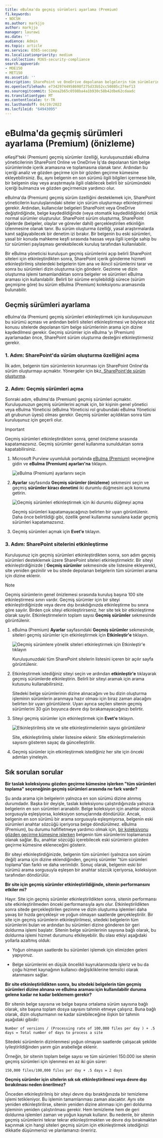 ```yaml
---
title: eBulma'da geçmiş sürümleri ayarlama (Premium)
f1.keywords:
- NOCSH
ms.author: markjjo
author: markjjo
manager: laurawi
ms.date: ''
audience: Admin
ms.topic: article
ms.service: O365-seccomp
ms.localizationpriority: medium
ms.collection: M365-security-compliance
search.appverid:
- MOE150
- MET150
ms.assetid: ''
description: SharePoint ve OneDrive depolanan belgelerin tüm sürümlerinden içerik toplamak için eBulma'daki (Premium) geçmiş sürümleri kullanın.
ms.openlocfilehash: e73429744958698f275d33b52cc50805c274ef13
ms.sourcegitcommit: 52eea2b65c0598ba4a1b930c58b42dbe62cdaadc
ms.translationtype: MT
ms.contentlocale: tr-TR
ms.lasthandoff: 04/19/2022
ms.locfileid: "64943095"
---
```

# <a name="set-up-historical-versions-in-ediscovery-premium-preview"></a>eBulma'da geçmiş sürümleri ayarlama (Premium) (önizleme)

eKeşif'teki (Premium) geçmiş sürümler özelliği, kuruluşunuzdaki eBulma yöneticilerinin SharePoint Online ve OneDrive İş'da depolanan tüm belge sürümlerinde içerik aramasına ve toplamasına olanak tanır. Ardından bu içeriği analiz ve gözden geçirme için bir gözden geçirme kümesine ekleyebilirsiniz. Bu, aynı belgenin en son sürümü ilgili bilgileri içermese bile, bir belgenin olay veya araştırmayla ilgili olabilecek belirli bir sürümündeki içeriği bulmanıza ve gözden geçirmenize yardımcı olur.

eBulma'da (Premium) geçmiş sürüm özelliğini desteklemek için, SharePoint yöneticilerin kuruluşlarındaki siteler için sürüm oluşturmayı etkinleştirmesi gerekir. Ardından, kullanıcılar belgeleri SharePoint veya OneDrive değiştirdiğinde, belge kaydedildiğinde (veya otomatik kaydedildiğinde) örtük normal sürümler oluşturulur. SharePoint sürüm oluşturma, SharePoint öğelerde (belgeler, olaylar ve görevler dahil) gerçekleştirilen etkinliğin izlenmesine olanak tanır. Bu sürüm oluşturma özelliği, yasal araştırmalarda kanıt sağlayabilecek bir denetim izi bırakır. Bir belgenin bu eski sürümleri, yasal bir konuda mahkeme keşfi sırasında hassas veya ilgili içeriğe sahip bu tür sürümleri paylaşması gerekebilecek kuruluş tarafından kullanılabilir.

Bir eBulma yöneticisi kuruluşun geçmiş sürümlerini açıp belirli SharePoint siteleri için etkinleştirdikten sonra, SharePoint içerik gönderme hizmeti etkinleştirilmiş sitelerdeki belgelerin tüm ana ve ikincil sürümlerini tarar ve sonra bu sürümleri dizin oluşturma için gönderir. Gezinme ve dizin oluşturma işlemi tamamlandıktan sonra belgeler ve sürümleri eBulma araması için kullanılabilir. Belirli bir sürüme erişilebildiği sürece (sürüm geçmişine göre) bu sürüm eBulma (Premium) koleksiyonu aramasında bulunabilir.

## <a name="set-up-historical-versions"></a>Geçmiş sürümleri ayarlama

eBulma'da (Premium) geçmiş sürümleri etkinleştirmek için kuruluşunuzun bu sürümü açması ve ardından belirli siteleri etkinleştirmesi ve böylece söz konusu sitelerde depolanan tüm belge sürümlerinin arama için dizine kaydedilmesi gerekir. Geçmiş sürümler için eBulma 'yı (Premium) ayarlamadan önce, SharePoint sürüm oluşturma desteğini etkinleştirmeniz gerekir.

### <a name="step-1-turn-on-versioning-in-sharepoint"></a>1. Adım: SharePoint'da sürüm oluşturma özelliğini açma

İlk adım, belgenin tüm sürümlerinin korunması için SharePoint Online'da sürüm oluşturmayı açmaktır. Yönergeler için bkz[. SharePoint'de sürüm oluşturma](/microsoft-365/community/versioning-basics-best-practices).

### <a name="step-2-turn-on-historical-versions"></a>2. Adım: Geçmiş sürümleri açma

Sonraki adım, eBulma'da (Premium) geçmiş sürümleri açmaktır. Kuruluşunuzun geçmiş sürümlerini açmak için, bir kişinin genel yönetici veya eBulma Yöneticisi (eBulma Yöneticisi rol grubundaki eBulma Yöneticisi alt grubunun üyesi) olması gerekir. Geçmiş sürümler açıldıktan sonra tüm kuruluşunuz için geçerli olur.

> [!IMPORTANT]
> Geçmiş sürümleri etkinleştirdikten sonra, genel önizleme sırasında kapatamazsınız. Geçmiş sürümler genel kullanıma sunulduktan sonra kapatabilirsiniz.

1. Microsoft Purview uyumluluk portalında [eBulma (Premium)](https://go.microsoft.com/fwlink/p/?linkid=2173764) seçeneğine gidin ve **eBulma (Premium) ayarları'na** tıklayın.

   ![eBulma (Premium) ayarlarını seçin](..\media\HistoricalVersions1.png)

2. **Ayarlar** sayfasında **Geçmiş sürümler (önizleme)** sekmesini seçin ve geçmiş **sürümler kiracı denetimi** iki durumlu düğmesini açık konuma getirin.

   ![Geçmiş sürümleri etkinleştirmek için iki durumlu düğmeyi açma](..\media\HistoricalVersions2.png)

   Geçmiş sürümleri kapatamayacağınızı belirten bir uyarı görüntülenir. Daha önce belirtildiği gibi, özellik genel kullanıma sunulana kadar geçmiş sürümleri kapatamazsınız.

3. Geçmiş sürümleri açmak için **Evet'e** tıklayın.

### <a name="step-3-activate-sharepoint-sites"></a>3. Adım: SharePoint sitelerini etkinleştirme

Kuruluşunuz için geçmiş sürümleri etkinleştirdikten sonra, son adım geçmiş sürümleri desteklemek üzere SharePoint siteleri etkinleştirmektir. Bir siteyi etkinleştirdiğinizde ( **Geçmiş sürümler** sekmesinde site listesine ekleyerek), site yeniden gezinilir ve bu sitede depolanan belgelerin tüm sürümleri arama için dizine eklenir.

> [!NOTE]
> Geçmiş sürümlerin genel önizlemesi sırasında kuruluş başına 100 site etkinleştirmesi sınırı vardır. Geçmiş sürümler için bir siteyi etkinleştirdiğinizde veya devre dışı bırakdığınızda etkinleştirme bu sınıra göre sayılır. Birden çok siteyi etkinleştirirseniz, her site tek bir etkinleştirme olarak sayılır. Etkinleştirmelerin toplam sayısı **Geçmiş sürümler** sekmesinde görüntülenir.

1. eBulma (Premium) **Ayarlar** sayfasındaki **Geçmiş sürümler** sekmesinde, siteleri geçmiş sürümler için etkinleştirmek için **Etkinleştir'e** tıklayın.

   ![Geçmiş sürümlere yönelik siteleri etkinleştirmek için Etkinleştir'e tıklayın](..\media\HistoricalVersions3.png)  

   Kuruluşunuzdaki tüm SharePoint sitelerin listesini içeren bir açılır sayfa görüntülenir.

2. Etkinleştirmek istediğiniz siteyi seçin ve ardından **etkinleştir'e** tıklayarak geçmiş sürümlerde etkinleştirin. Belirli bir siteyi aramak için arama kutusunu kullanabilirsiniz.

   Sitedeki belge sürümlerinin dizine alınacağını ve bu dizin oluşturma işleminin sürümlerin aranmaya hazır olması için biraz zaman alacağını belirten bir uyarı görüntülenir. Uyarı ayrıca seçilen sitenin geçmiş sürümlerini 30 gün boyunca devre dışı bırakamayacağınızı belirtir.

3. Siteyi geçmiş sürümler için etkinleştirmek için **Evet'e** tıklayın.

   ![Etkinleştirilmiş site ve site etkinleştirmelerinin sayısı görüntülenir](..\media\HistoricalVersions4.png)  

   Site, etkinleştirilmiş siteler listesine eklenir. Site etkinleştirmelerinin sayısını gösteren sayaç da güncelleştirilir.

4. Geçmiş sürümler için etkinleştirmek istediğiniz her site için önceki adımları yineleyin.

## <a name="frequently-asked-questions"></a>Sık sorulan sorular

**Bir taslak koleksiyonu gözden geçirme kümesine işlerken "tüm sürümleri toplama" seçeneğinin geçmiş sürümleri arasında ne fark vardır?**

Şu anda arama için belgelerin yalnızca en son sürümü dizine alınmış durumdadır. Başka bir deyişle, taslak koleksiyonu çalıştırdığınızda yalnızca belgelerin en son sürümleri aranabilir. Belge koleksiyon için anahtar sözcük sorgusuyla eşleşiyorsa, koleksiyon sonuçlarında döndürülür. Ancak, belgenin en son sürümü bir arama sorgusuyla eşleşmiyorsa, belgenin eski sürümleri anahtar sözcüğü içeriyorsa belge döndürülmez. eBulma (Premium), bu durumu hafifletmeye yardımcı olmak için, [bir koleksiyonu gözden geçirme kümesine işlerken](commit-draft-collection.md#commit-a-draft-collection-to-a-review-set) belgenin tüm sürümlerini toplamanıza olanak sağlar. Bu, anahtar sözcüğü içerebilecek eski sürümlerin gözden geçirme kümesine ekleneceğini gösterir.

Bir siteyi etkinleştirdiğinizde, belgenin tüm sürümleri (yalnızca son sürüm değil) arama için dizine eklendiğinden, geçmiş sürümler "tüm sürümleri toplama"dan farklı ve daha verimlidir. Sonuç olarak, belgenin eski bir sürümü arama sorgusuyla eşleşen bir anahtar sözcük içeriyorsa, koleksiyon tarafından döndürülür.

**Bir site için geçmiş sürümler etkinleştirildiğinde, sitenin performansını etkiler mi?**

Hayır. Site için geçmiş sürümler etkinleştirildikten sonra, sitenin performansı site etkinleştirilmeden önceki performansıyla aynı olur. Etkinleştirildikten sonra sitede gerçekleştirilen gezinme ve dizin oluşturma işlemleri daha yavaş bir hızda gerçekleşir ve yoğun olmayan saatlerde gerçekleştirilir. Bir site için geçmiş sürümlerin etkinleştirilmesi, sitedeki belgelerin tüm sürümlerini bulan ve ardından bu sürümleri dizine gönderen bir geri doldurma işlemi başlatır. Sitenin belge sürümlerinin sayısına bağlı olarak, bu doldurma işlemi hizmet durumunu etkileyebilir. Bu olası etkiyi aşağıdaki yollarla azaltmış olduk:

- Yoğun olmayan saatlerde bu sürümleri işlemek için elimizden geleni yapıyoruz.

- Belge sürümlerini en düşük öncelikli kuyruklarımızda işleriz ve bu da çoğu hizmet kaynağının kullanıcı değişikliklerine temsilci olarak atanmasını sağlar.

**Bir site etkinleştirildikten sonra, bu sitedeki belgelerin tüm geçmiş sürümleri dizine alınana ve eBulma araması için kullanılabilir duruma gelene kadar ne kadar beklemem gerekir?**

Bir sitenin belge sayısına ve belge başına ortalama sürüm sayısına bağlı olarak, site başına toplam dosya sayısını tahmin etmeye çalışırız. Buna bağlı olarak, dizin oluşturmanın ne kadar sürebileceğine ilişkin bir tahmin aşağıdaki gibidir:

`Number of versions / (Processing rate of 100,000 files per day ) + .5 days = Total number of days to process a site`

Sitedeki sürümlerin dizinlenmesi yoğun olmayan saatlerde çalışacak şekilde iyileştirildiğinden yarım gün arabelleğe eklenir.

Örneğin, bir sitenin toplam belge sayısı ve tüm sürümleri 150.000 ise sitenin geçmiş sürümleri için işlenmesi en az iki gün sürer:

`150,000 files/100,000 files per day + .5 days = 2 days`

**Geçmiş sürümler için sitelerin sık sık etkinleştirilmesi veya devre dışı bırakılması neden önerilmez?**

Önceden etkinleştirilmiş bir siteyi devre dışı bıraktığınızda bir temizleme işlemi tetikleniyor. Bu işlemin tamamlanması zaman alacaktır. Aynı site yeniden etkinleştirilirse, sitenin yeniden dizine alınması için geri doldurma işleminin yeniden çalıştırılması gerekir. Hem temizleme hem de geri doldurma işlemleri zaman ve yoğun kaynak kullanır. Bu nedenle, bir sitenin geçmiş sürümlerini tekrar tekrar etkinleştirmekten ve devre dışı bırakmaktan kaçınmak için hangi siteleri geçmiş sürüm için etkinleştirmek istediğinizi dikkatle düşünmenizi ve planlamanızı öneririz.
